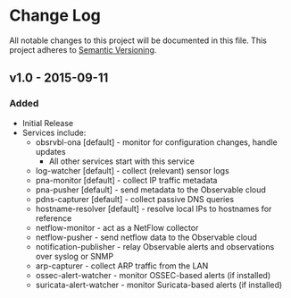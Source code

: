 # Change Log

All notable changes to this project will be documented in this file.
This project adheres to [Semantic Versioning](http://semver.org/).

## v1.0 - 2015-09-11

### Added

* Initial Release
* Services include:
  * obsrvbl-ona [default] - monitor for configuration changes, handle updates
    * All other services start with this service
  * log-watcher [default] - collect (relevant) sensor logs
  * pna-monitor [default] - collect IP traffic metadata
  * pna-pusher [default] - send metadata to the Observable cloud
  * pdns-capturer [default] - collect passive DNS queries
  * hostname-resolver [default] - resolve local IPs to hostnames for reference
  * netflow-monitor - act as a NetFlow collector
  * netflow-pusher - send netflow data to the Observable cloud
  * notification-publisher - relay Observable alerts and observations over
    syslog or SNMP
  * arp-capturer - collect ARP traffic from the LAN
  * ossec-alert-watcher - monitor OSSEC-based alerts (if installed)
  * suricata-alert-watcher - monitor Suricata-based alerts (if installed)
